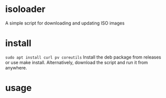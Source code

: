 # isoloader
A simple script for downloading and updating ISO images

# install
`sudo apt install curl pv coreutils`
Install the deb package from releases or use make install. Alternatively, download the script and run it from anywhere.

# usage
